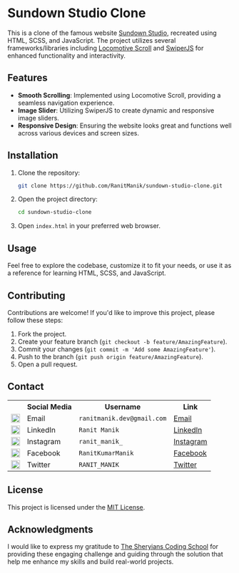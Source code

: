 # Sundown Studio Clone

This is a clone of the famous website [Sundown Studio](https://www.sundown-studio.com/), recreated using HTML, SCSS, and
JavaScript. The project utilizes several frameworks/libraries
including [Locomotive Scroll](https://github.com/locomotivemtl/locomotive-scroll)
and [SwiperJS](https://swiperjs.com/) for enhanced functionality and interactivity.

## Features

- **Smooth Scrolling**: Implemented using Locomotive Scroll, providing a seamless navigation experience.
- **Image Slider**: Utilizing SwiperJS to create dynamic and responsive image sliders.
- **Responsive Design**: Ensuring the website looks great and functions well across various devices and screen sizes.

## Installation

1. Clone the repository:

   ```bash
   git clone https://github.com/RanitManik/sundown-studio-clone.git
   ```

2. Open the project directory:

   ```bash
   cd sundown-studio-clone
   ```

3. Open `index.html` in your preferred web browser.

## Usage

Feel free to explore the codebase, customize it to fit your needs, or use it as a reference for learning HTML, SCSS, and
JavaScript.

## Contributing

Contributions are welcome! If you'd like to improve this project, please follow these steps:

1. Fork the project.
2. Create your feature branch (`git checkout -b feature/AmazingFeature`).
3. Commit your changes (`git commit -m 'Add some AmazingFeature'`).
4. Push to the branch (`git push origin feature/AmazingFeature`).
5. Open a pull request.

## Contact

<table>
  <tr>
    <th></th>
    <th>Social Media</th>
    <th>Username</th>
    <th>Link</th>
  </tr>
  <tr>
    <td><img src="https://cdn4.iconfinder.com/data/icons/social-media-logos-6/512/112-gmail_email_mail-512.png" width="20" /></td>
    <td>Email</td>
    <td><code>ranitmanik.dev@gmail.com</code></td>
    <td><a href="mailto:ranitmanik.dev@gmail.com" target="_blank">Email</a></td>
  </tr>
  <tr>
    <td><img src="https://upload.wikimedia.org/wikipedia/commons/thumb/c/ca/LinkedIn_logo_initials.png/480px-LinkedIn_logo_initials.png" width="20" /></td>
    <td>LinkedIn</td>
    <td><code>Ranit Manik</code></td>
    <td><a href="https://www.linkedin.com/in/ranit-manik/" target="_blank">LinkedIn</a></td>
  </tr>
  <tr>
    <td><img src="https://upload.wikimedia.org/wikipedia/commons/thumb/a/a5/Instagram_icon.png/600px-Instagram_icon.png" width="20" /></td>
    <td>Instagram</td>
    <td><code>ranit_manik_</code></td>
    <td><a href="https://www.instagram.com/ranit_manik_/" target="_blank">Instagram</a></td>
  </tr>
  <tr>
    <td><img src="https://upload.wikimedia.org/wikipedia/commons/6/6c/Facebook_Logo_2023.png" width="20" /></td>
    <td>Facebook</td>
    <td><code>RanitKumarManik</code></td>
    <td><a href="https://www.facebook.com/RanitKumarManik/" target="_blank">Facebook</a></td>
  </tr>
  <tr>
    <td><img src="https://upload.wikimedia.org/wikipedia/commons/thumb/6/6f/Logo_of_Twitter.svg/512px-Logo_of_Twitter.svg.png" width="20" /></td>
    <td>Twitter</td>
    <td><code>RANIT_MANIK</code></td>
    <td><a href="https://twitter.com/RANIT_MANIK" target="_blank">Twitter</a></td>
  </tr>
</table>

## License

This project is licensed under the [MIT License](LICENSE).

## Acknowledgments

I would like to express my gratitude to [The Sheryians Coding School](https://www.youtube.com/@thesheryianscodingschool)
for providing these engaging
challenge and guiding through the solution that help me enhance my skills and build real-world projects.